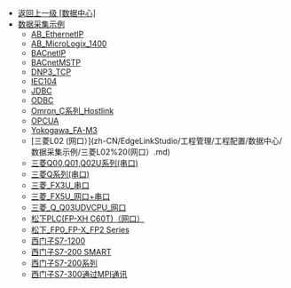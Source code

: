 - [返回上一级 [数据中心]](zh-CN/EdgeLinkStudio/工程管理/工程配置/数据中心/)
- [数据采集示例](zh-CN/EdgeLinkStudio/工程管理/工程配置/数据中心/数据采集示例/)
  - [AB_EthernetIP](zh-CN/EdgeLinkStudio/工程管理/工程配置/数据中心/数据采集示例/AB_EthernetIP.md)
  - [AB_MicroLogix_1400](zh-CN/EdgeLinkStudio/工程管理/工程配置/数据中心/数据采集示例/AB_MicroLogix_1400.md)
  - [BACnetIP](zh-CN/EdgeLinkStudio/工程管理/工程配置/数据中心/数据采集示例/BACnetIP.md)
  - [BACnetMSTP](zh-CN/EdgeLinkStudio/工程管理/工程配置/数据中心/数据采集示例/BACnetMSTP.md)
  - [DNP3_TCP](zh-CN/EdgeLinkStudio/工程管理/工程配置/数据中心/数据采集示例/DNP3_TCP.md)
  - [IEC104](zh-CN/EdgeLinkStudio/工程管理/工程配置/数据中心/数据采集示例/IEC104.md)
  - [JDBC](zh-CN/EdgeLinkStudio/工程管理/工程配置/数据中心/数据采集示例/JDBC.md)
  - [ODBC](zh-CN/EdgeLinkStudio/工程管理/工程配置/数据中心/数据采集示例/ODBC.md)
  - [Omron_C系列_Hostlink](zh-CN/EdgeLinkStudio/工程管理/工程配置/数据中心/数据采集示例/Omron_C系列_Hostlink.md)
  - [OPCUA](zh-CN/EdgeLinkStudio/工程管理/工程配置/数据中心/数据采集示例/OPCUA.md)
  - [Yokogawa_FA-M3](zh-CN/EdgeLinkStudio/工程管理/工程配置/数据中心/数据采集示例/Yokogawa_FA-M3.md)
  - [三菱L02 (网口）](zh-CN/EdgeLinkStudio/工程管理/工程配置/数据中心/数据采集示例/三菱L02%20(网口）.md)
  - [三菱Q00,Q01,Q02U系列(串口)](zh-CN/EdgeLinkStudio/工程管理/工程配置/数据中心/数据采集示例/三菱Q00,Q01,Q02U系列(串口).md)
  - [三菱Q系列(串口)](zh-CN/EdgeLinkStudio/工程管理/工程配置/数据中心/数据采集示例/三菱Q系列(串口).md)
  - [三菱_FX3U_串口](zh-CN/EdgeLinkStudio/工程管理/工程配置/数据中心/数据采集示例/三菱_FX3U_串口.md)
  - [三菱_FX5U_网口+串口](zh-CN/EdgeLinkStudio/工程管理/工程配置/数据中心/数据采集示例/三菱_FX5U_网口+串口.md)
  - [三菱_Q_Q03UDVCPU_网口](zh-CN/EdgeLinkStudio/工程管理/工程配置/数据中心/数据采集示例/三菱_Q_Q03UDVCPU_网口.md)
  - [松下PLC(FP-XH C60T)（网口）](zh-CN/EdgeLinkStudio/工程管理/工程配置/数据中心/数据采集示例/松下PLC(FP-XH%20C60T)（网口）.md)
  - [松下_FP0_FP-X_FP2 Series](zh-CN/EdgeLinkStudio/工程管理/工程配置/数据中心/数据采集示例/松下_FP0_FP-X_FP2%20Series.md)
  - [西门子S7-1200](zh-CN/EdgeLinkStudio/工程管理/工程配置/数据中心/数据采集示例/西门子S7-1200.md)
  - [西门子S7-200 SMART](zh-CN/EdgeLinkStudio/工程管理/工程配置/数据中心/数据采集示例/西门子S7-200%20SMART.md)
  - [西门子S7-200系列](zh-CN/EdgeLinkStudio/工程管理/工程配置/数据中心/数据采集示例/西门子S7-200系列.md)
  - [西门子S7-300通过MPI通讯](zh-CN/EdgeLinkStudio/工程管理/工程配置/数据中心/数据采集示例/西门子S7-300通过MPI通讯.md)
